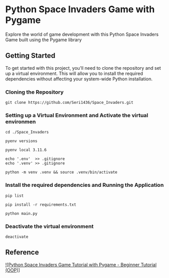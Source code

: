# Python Space Invaders Game with Pygame

Explore the world of game development with this Python Space Invaders Game built using the Pygame library


## Getting Started
To get started with this project, you'll need to clone the repository and set up a virtual environment. This will allow you to install the required dependencies without affecting your system-wide Python installation.

### Cloning the Repository

    git clone https://github.com/Seri1436/Space_Invaders.git

### Setting up a Virtual Environment and Activate the virtual environmen

    cd ./Space_Invaders

    pyenv versions

    pyenv local 3.11.6

    echo '.env'  >> .gitignore
    echo '.venv' >> .gitignore

    python -m venv .venv && source .venv/bin/activate

### Install the required dependencies and Running the Application

    pip list

    pip install -r requirements.txt

    python main.py

### Deactivate the virtual environment

    deactivate


## Reference

[![Python Space Invaders Game Tutorial with Pygame - Beginner Tutorial (OOP)]](https://www.youtube.com/watch?v=PFMoo_dvhyw)
